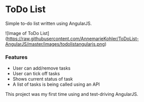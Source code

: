 # ToDo List

Simple to-do list written using AngularJS. 

![Image of ToDo List]
(https://raw.githubusercontent.com/AnnemarieKohler/ToDoList-AngularJS/master/images/todolistangularjs.png)

### Features
* User can add/remove tasks
* User can tick off tasks
* Shows current status of task
* A list of tasks is being called using an API


This project was my first time using and test-driving AngularJS.
